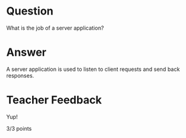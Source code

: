 # Question

What is the job of a server application?

# Answer
A server application is used to listen to client requests and send back responses.
# Teacher Feedback

Yup!

3/3 points